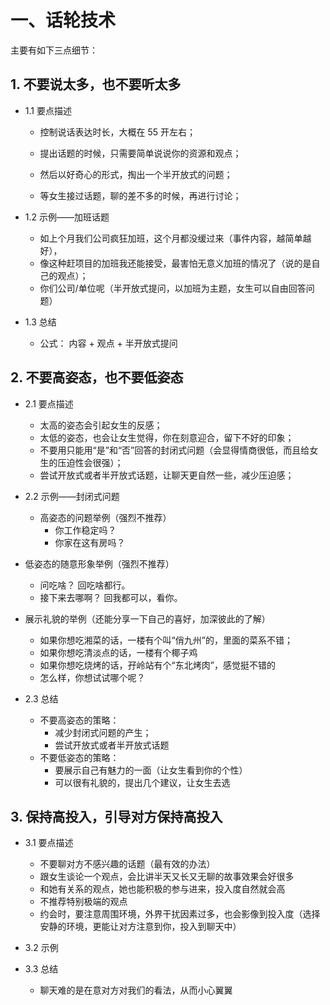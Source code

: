 # 一、话轮技术

主要有如下三点细节：

## 1. 不要说太多，也不要听太多

- 1.1 要点描述

  - 控制说话表达时长，大概在 55 开左右；

  - 提出话题的时候，只需要简单说说你的资源和观点；

  - 然后以好奇心的形式，掏出一个半开放式的问题；

  - 等女生接过话题，聊的差不多的时候，再进行讨论；

- 1.2 示例——加班话题

  - 如上个月我们公司疯狂加班，这个月都没缓过来（事件内容，越简单越好），
  - 像这种赶项目的加班我还能接受，最害怕无意义加班的情况了（说的是自己的观点）；
  - 你们公司/单位呢（半开放式提问，以加班为主题，女生可以自由回答问题）

- 1.3 总结

  - 公式： 内容 + 观点 + 半开放式提问

## 2. 不要高姿态，也不要低姿态

- 2.1 要点描述

  - 太高的姿态会引起女生的反感；
  - 太低的姿态，也会让女生觉得，你在刻意迎合，留下不好的印象；
  - 不要用只能用“是”和“否”回答的封闭式问题（会显得情商很低，而且给女生的压迫性会很强）；
  - 尝试开放式或者半开放式话题，让聊天更自然一些，减少压迫感；

- 2.2 示例——封闭式问题

  - 高姿态的问题举例（强烈不推荐）
    - 你工作稳定吗？
    - 你家在这有房吗？

- 低姿态的随意形象举例（强烈不推荐）

  - 问吃啥？ 回吃啥都行。
  - 接下来去哪啊？ 回我都可以，看你。

- 展示礼貌的举例（还能分享一下自己的喜好，加深彼此的了解）

  - 如果你想吃湘菜的话，一楼有个叫“俏九州”的，里面的菜系不错；
  - 如果你想吃清淡点的话，一楼有个椰子鸡
  - 如果你想吃烧烤的话，孖岭站有个“东北烤肉”，感觉挺不错的
  - 怎么样，你想试试哪个呢？

- 2.3 总结

  - 不要高姿态的策略：
    - 减少封闭式问题的产生；
    - 尝试开放式或者半开放式话题
  - 不要低姿态的策略：
    - 要展示自己有魅力的一面（让女生看到你的个性）
    - 可以很有礼貌的，提出几个建议，让女生去选

## 3. 保持高投入，引导对方保持高投入

- 3.1 要点描述

  - 不要聊对方不感兴趣的话题（最有效的办法）
  - 跟女生谈论一个观点，会比讲半天又长又无聊的故事效果会好很多
  - 和她有关系的观点，她也能积极的参与进来，投入度自然就会高
  - 不推荐特别极端的观点
  - 约会时，要注意周围环境，外界干扰因素过多，也会影像到投入度（选择安静的环境，更能让对方注意到你，投入到聊天中）

- 3.2 示例

- 3.3 总结
  - 聊天难的是在意对方对我们的看法，从而小心翼翼
